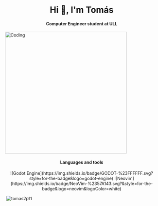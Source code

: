 <h1 align="center">Hi 👋, I'm Tomás</h1>
<h4 align="center">Computer Engineer student at ULL</h4>

<img align="center" alt="Coding" width="400" src="https://media.tenor.com/44W7Kpj5yOcAAAAC/8bit.gif"> 

<h4 align="center">Languages and tools</h4> <p align="center">
![Godot Engine](https://img.shields.io/badge/GODOT-%23FFFFFF.svg?style=for-the-badge&logo=godot-engine)
![Neovim](https://img.shields.io/badge/NeoVim-%2357A143.svg?&style=for-the-badge&logo=neovim&logoColor=white)
</p>

<p>&nbsp;<img align="center" src="https://github-readme-stats.vercel.app/api?username=tomas2p11&show_icons=true&theme=dark&hide_border=true&locale=es" alt="tomas2p11" /></p>

<!--
<h4 align="left">Languages and Tools:</h4>
<p align="left"> <a href="https://www.gnu.org/software/bash/" target="_blank" rel="noreferrer"> <img src="https://www.vectorlogo.zone/logos/gnu_bash/gnu_bash-icon.svg" alt="bash" width="40" height="40"/> </a> <a href="https://www.cprogramming.com/" target="_blank" rel="noreferrer"> <img src="https://raw.githubusercontent.com/devicons/devicon/master/icons/c/c-original.svg" alt="c" width="40" height="40"/> </a> <a href="https://www.w3schools.com/cpp/" target="_blank" rel="noreferrer"> <img src="https://raw.githubusercontent.com/devicons/devicon/master/icons/cplusplus/cplusplus-original.svg" alt="cplusplus" width="40" height="40"/> </a> <a href="https://www.linux.org/" target="_blank" rel="noreferrer"> <img src="https://raw.githubusercontent.com/devicons/devicon/master/icons/linux/linux-original.svg" alt="linux" width="40" height="40"/> </a> </p>

<p><img align="center" src="https://github-readme-stats.vercel.app/api/top-langs?username=tomas2p11&show_icons=true&theme=dark&hide_border=true&locale=es&layout=compact" alt="tomas2p11" /></p>

<p><img align="center" src="https://github-readme-streak-stats.herokuapp.com/?user=tomas2p11&theme=dark" alt="tomas2p11" /></p>
-->
